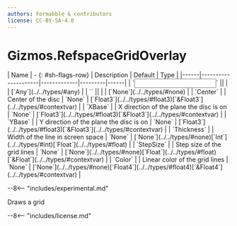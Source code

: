 ```yaml
---
authors: Formabble & contributors
license: CC-BY-SA-4.0
---
```



# Gizmos.RefspaceGridOverlay

<div class="sh-parameters" markdown="1">
| Name | - {: #sh-flags-row} | Description | Default | Type |
|------|---------------------|-------------|---------|------|
| `<input>` || | | [`Any`](../../types/#any) |
| `<output>` || | | [`None`](../../types/#none) |
| `Center` |  | Center of the disc | `None` | [`Float3`](../../types/#float3)[`&Float3`](../../types/#contextvar) |
| `XBase` |  | X direction of the plane the disc is on | `None` | [`Float3`](../../types/#float3)[`&Float3`](../../types/#contextvar) |
| `YBase` |  | Y direction of the plane the disc is on | `None` | [`Float3`](../../types/#float3)[`&Float3`](../../types/#contextvar) |
| `Thickness` |  | Width of the line in screen space | `None` | [`None`](../../types/#none)[`Int`](../../types/#int)[`Float`](../../types/#float) |
| `StepSize` |  | Step size of the grid lines | `None` | [`None`](../../types/#none)[`Float`](../../types/#float)[`&Float`](../../types/#contextvar) |
| `Color` |  | Linear color of the grid lines | `None` | [`None`](../../types/#none)[`Float4`](../../types/#float4)[`&Float4`](../../types/#contextvar) |

</div>

--8<-- "includes/experimental.md"

Draws a grid

--8<-- "includes/license.md"

